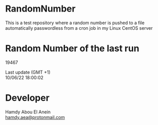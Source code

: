 # RandomNumber    
This is a test repository where a random number is pushed to a file automatically passwordless from a cron job in my Linux CentOS server    
# Random Number of the last run   
19467
      
Last update (GMT +1)    
10/06/22 18:00:02
# Developer    
Hamdy Abou El Anein   
hamdy.aea@protonmail.com
